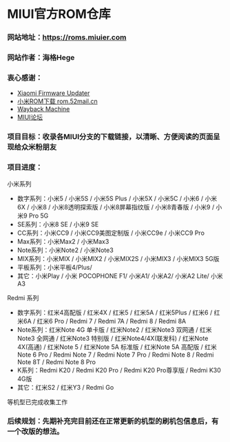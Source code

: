 # MIUI官方ROM仓库

### 网站地址：https://roms.miuier.com  
### 网站作者：海格Hege  
### 衷心感谢：  

+ [Xiaomi Firmware Updater](https://xiaomiFirmwareupdater.com/ "Xiaomi Firmware Updater")  
+ [小米ROM下载 rom.52mail.cn](http://rom.52mail.cn/ "小米ROM下载 rom.52mail.cn")  
+ [Wayback Machine](https://web.archive.org/ "Wayback Machine")  
+ [MIUI论坛](https://www.miuier.com/ "小米MIUI论坛")  

### 项目目标：收录各MIUI分支的下载链接，以清晰、方便阅读的页面呈现给众米粉朋友  

### 项目进度：

小米系列
+ 数字系列：小米5 / 小米5S / 小米5S Plus / 小米5X / 小米5C / 小米6 / 小米6X / 小米8 / 小米8透明探索版 / 小米8屏幕指纹版 / 小米8青春版 / 小米9 / 小米9 Pro 5G
+ SE系列：小米8 SE / 小米9 SE 
+ CC系列：小米CC9 / 小米CC9美图定制版 / 小米CC9e / 小米CC9 Pro  
+ Max系列：小米Max2 / 小米Max3
+ Note系列：小米Note2 / 小米Note3
+ MIX系列：小米MIX / 小米MIX2 / 小米MIX2S / 小米MIX3 / 小米MIX3 5G版  
+ 平板系列：小米平板4/Plus/
+ 其它：小米Play / 小米 POCOPHONE F1/ 小米A1/ 小米A2/ 小米A2 Lite/ 小米A3  

Redmi 系列

+ 数字系列：红米4高配版 / 红米4X / 红米5 / 红米5A / 红米5Plus / 红米6 / 红米6A / 红米6 Pro / Redmi 7 / Redmi 7A / Redmi 8 / Redmi 8A  
+ Note系列：红米Note 4G 单卡版 / 红米Note2 / 红米Note3 双网通 / 红米Note3 全网通 / 红米Note3 特别版 / 红米Note4/4X(联发科) / 红米Note 4X(高通) / 红米Note 5 / 红米Note 5A 标准版 / 红米Note 5A 高配版 / 红米Note 6 Pro / Redmi Note 7 / Redmi Note 7 Pro / Redmi Note 8 / Redmi Note 8T / Redmi Note 8 Pro
+ K系列：Redmi K20 / Redmi K20 Pro / Redmi K20 Pro尊享版 / Redmi K30 4G版  
+ 其它：红米S2 / 红米Y3 / Redmi Go  

等机型已完成收集工作  


### 后续规划：先期补充完目前还在正常更新的机型的刷机包信息后，有一个改版的想法。